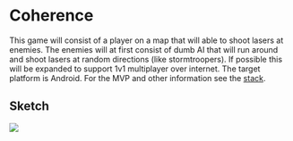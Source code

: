 # Coherence
This game will consist of a player on a map that will able to shoot lasers at enemies.
The enemies will at first consist of dumb AI that will run around and shoot lasers at random directions (like stormtroopers). If possible this will be expanded to support 1v1 multiplayer over internet.
The target platform is Android. For the MVP and other information see the [stack](STACK.md).

## Sketch
![](https://i.imgsafe.org/cf29183.jpg)

